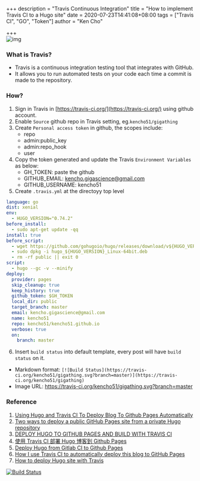+++
description = "Travis Continuous Integration"
title = "How to implement Travis CI to a Hugo site"
date = 2020-07-23T14:41:08+08:00
tags = ["Travis CI", "GO", "Token"]
author = "Ken Cho"

+++  
![img](/image/travis_head.png)
### What is Travis?
- Travis is a continuous integration testing tool that integrates with GitHub.
- It allows you to run automated tests on your code each time a commit is made to the repository.

### How?
1. Sign in Travis in [https://travis-ci.org/](https://travis-ci.org/) using github account.
2. Enable `Source` github repo in Travis setting, eg.`kencho51/gigathing`  
3. Create  `Personal access token` in github, the scopes include:
    - repo
    - admin:public_key
    - admin:repo_hook
    - user
4. Copy the token generated and update the Travis `Environment Variables` as below:
    - GH_TOKEN: paste the github 
    - GITHUB_EMAIL: kencho.gigascience@gmail.com
    - GITHUB_USERNAME: kencho51
5. Create `.travis.yml` at the directoyy top level
```yaml
language: go
dist: xenial
env:
  - HUGO_VERSION="0.74.2"
before_install:
  - sudo apt-get update -qq
install: true
before_script:
  - wget https://github.com/gohugoio/hugo/releases/download/v${HUGO_VERSION}/hugo_${HUGO_VERSION}_Linux-64bit.deb
  - sudo dpkg -i hugo_${HUGO_VERSION}_Linux-64bit.deb
  - rm -rf public || exit 0
script:
  - hugo --gc -v --minify
deploy:
  provider: pages
  skip_cleanup: true
  keep_history: true
  github_token: $GH_TOKEN
  local_dir: public
  target_branch: master
  email: kencho.gigascience@gmail.com
  name: kencho51
  repo: kencho51/kencho51.github.io
  verbose: true
  on:
    branch: master
``` 
6. Insert `build status` into default template, every post will have `build status` on it.  
- Markdown format: `[![Build Status](https://travis-ci.org/kencho51/gigathing.svg?branch=master)](https://travis-ci.org/kencho51/gigathing)`  
- Image URL: https://travis-ci.org/kencho51/gigathing.svg?branch=master


### Reference
1. [Using Hugo and Travis CI To Deploy Blog To Github Pages Automatically](https://axdlog.com/2018/using-hugo-and-travis-ci-to-deploy-blog-to-github-pages-automatically/)
2. [Two ways to deploy a public GitHub Pages site from a private Hugo repository](https://victoria.dev/blog/two-ways-to-deploy-a-public-github-pages-site-from-a-private-hugo-repository/)
3. [DEPLOY HUGO TO GITHUB PAGES AND BUILD WITH TRAVIS CI](https://alignan.github.io/post/deploy-hugo-to-github/)
4. [使用 Travis CI 部署 Hugo 博客到 Github Pages](https://coldstone.fun/post/2019/07/26/hugo-travis-github-page/)
5. [Deploy Hugo from Gitlab CI to Github Pages](https://dev.to/ardianta/deploy-hugo-from-gitlab-ci-to-github-pages-5aml)
6. [How I use Travis CI to automatically deploy this blog to GitHub Pages](https://thecrisp.io/post/deploy-hugo-blog-travis/)
7. [How to deploy Hugo site with Travis](https://eiken.dev/blog/2020/03/how-to-deploy-your-hugo-site-with-travis-ci/)

[![Build Status](https://travis-ci.org/kencho51/gigathing.svg?branch=master)](https://travis-ci.org/kencho51/gigathing)



